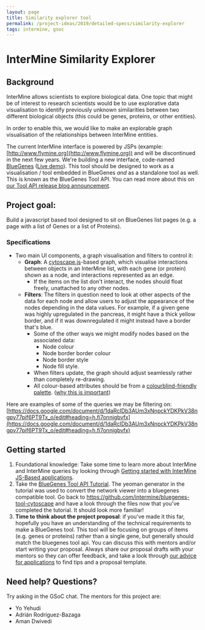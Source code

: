 ```yaml
---
layout: page
title: Similarity explorer tool
permalink: /project-ideas/2019/detailed-specs/similarity-explorer
tags: intermine, gsoc
---
```


# InterMine Similarity Explorer


## Background
InterMine allows scientists to explore biological data. One topic that might be of interest to research scientists would be to use explorative data visualisation to identify previously unknown similarities between two different biological objects (this could be genes, proteins, or other entities).

In order to enable this, we would like to make an explorable graph visualisation of the relationships between InterMine entities. 

The current InterMine interface is powered by JSPs (example: [http://www.flymine.org](http://www.flymine.org)) and will be discontinued in the next few years. We're building a new interface, code-named [BlueGenes](https://github.com/intermine/bluegenes/) ([Live demo](http://bluegenes.apps.intermine.org/)). This tool should be designed to work as a visualisation / tool embedded in BlueGenes _and_ as a standalone tool as well.
This is known as the BlueGenes Tool API. You can read more about this on [our Tool API release blog announcement](https://intermineorg.wordpress.com/2018/12/03/javascript-everywhere-the-bluegenes-tool-api-version-1-is-released/).

## Project goal: 
Build a javascript based tool designed to sit on BlueGenes list pages (e.g. a page with a list of Genes or a list of Proteins). 
### Specifications 
- Two main UI components, a graph visualisation and filters to control it: 
    - **Graph**: A [cytoscape.js](http://js.cytoscape.org/)-based graph, which visualise interactions between objects in an InterMine list, with each gene (or protein) shown as a node, and interactions represented as an edge. 
        - If the items on the list don't interact, the nodes should float freely, unattached to any other nodes.
    - **Filters**: The filters in question need to look at other aspects of the data for each node and allow users to adjust the appearance of the nodes depending in the data values. For example, if a given gene was highly upregulated in the pancreas, it might have a thick yellow border, and if it was downregulated it might instead have a border that's blue. 
        - Some of the other ways we might modify nodes based on the associated data:
            - Node colour
            - Node border border colour
            - Node border style
            - Node fill style.
        - When filters update, the graph should adjust seamlessly rather than completely re-drawing. 
        - All colour-based attributes should be from a [colourblind-friendly palette](http://colorbrewer2.org/#type=diverging&scheme=BrBG&n=3). ([why this is important](https://venngage.com/blog/color-blind-friendly-palette/))
        
Here are examples of some of the queries we may be filtering on: [https://docs.google.com/document/d/1daRcIDb3AUm3xNnpckYDKPkV38ngpv77pif6PT9Tx_o/edit#heading=h.fi7onnjgbvfx](https://docs.google.com/document/d/1daRcIDb3AUm3xNnpckYDKPkV38ngpv77pif6PT9Tx_o/edit#heading=h.fi7onnjgbvfx)

## Getting started

1. Foundational knowledge: Take some time to learn more about InterMine and InterMine queries by looking through [Getting started with InterMine JS-Based applications](https://hackmd.io/QvITbTCSQkKWYjE2i_Xj_w#).
4. Take the [BlueGenes Tool API Tutorial](https://github.com/intermine/bluegenes/blob/dev/tools/docs/tool-api-tutorial.md). The yeoman generator in the tutorial was used to convert the network viewer into a bluegenes compatible tool. Go back to https://github.com/intermine/bluegenes-tool-cytoscape and have a look through the files now that you've completed the tutorial. It should look more familiar! 
5. **Time to think about the project proposal**: if you've made it this far, hopefully you have an understanding of the technical requirements to make a BlueGenes tool. This tool will be focusing on groups of items (e.g. genes or proteins) rather than a single gene, but generally should match the bluegenes tool api. You can discuss this with mentors and/or start writing your proposal. Always share our proposal drafts with your mentors so they can offer feedback, and take a look through [our advice for applications](http://intermine.org/gsoc/guidance/students-applying/) to find tips and a proposal template.

## Need help? Questions?

Try asking in the GSoC chat. The mentors for this project are:

- Yo Yehudi
- Adrián Rodríguez-Bazaga
- Aman Dwivedi
